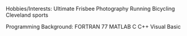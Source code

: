 Hobbies/Interests:
Ultimate Frisbee
Photography
Running
Bicycling
Cleveland sports

Programming Background:
FORTRAN 77
MATLAB
C
C++
Visual Basic